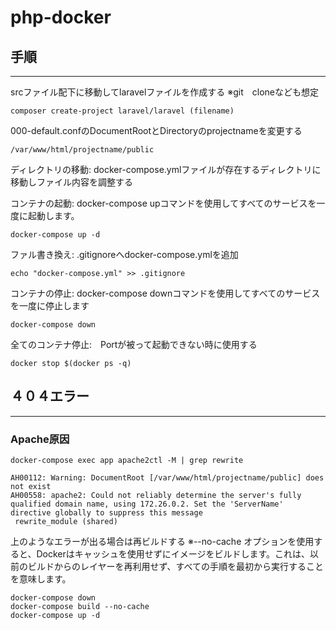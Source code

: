 # php-docker

## 手順
---
srcファイル配下に移動してlaravelファイルを作成する
※git　cloneなども想定
```shell:title
composer create-project laravel/laravel (filename)
```

000-default.confのDocumentRootとDirectoryのprojectnameを変更する
```shell:title
/var/www/html/projectname/public
```

ディレクトリの移動: docker-compose.ymlファイルが存在するディレクトリに移動しファイル内容を調整する

コンテナの起動: docker-compose upコマンドを使用してすべてのサービスを一度に起動します。
```shell:title
docker-compose up -d
```

ファル書き換え: .gitignoreへdocker-compose.ymlを追加
```shell:title
echo "docker-compose.yml" >> .gitignore
```

コンテナの停止: docker-compose downコマンドを使用してすべてのサービスを一度に停止します
```shell:title
docker-compose down
```

全てのコンテナ停止:　Portが被って起動できない時に使用する
```shell:title
docker stop $(docker ps -q)
```

## ４０４エラー
---
### Apache原因
```shell:title
docker-compose exec app apache2ctl -M | grep rewrite
```

```shell:title
AH00112: Warning: DocumentRoot [/var/www/html/projectname/public] does not exist
AH00558: apache2: Could not reliably determine the server's fully qualified domain name, using 172.26.0.2. Set the 'ServerName' directive globally to suppress this message
 rewrite_module (shared)
```

上のようなエラーが出る場合は再ビルドする
※--no-cache オプションを使用すると、Dockerはキャッシュを使用せずにイメージをビルドします。これは、以前のビルドからのレイヤーを再利用せず、すべての手順を最初から実行することを意味します。
```shell:title
docker-compose down
docker-compose build --no-cache
docker-compose up -d
```
